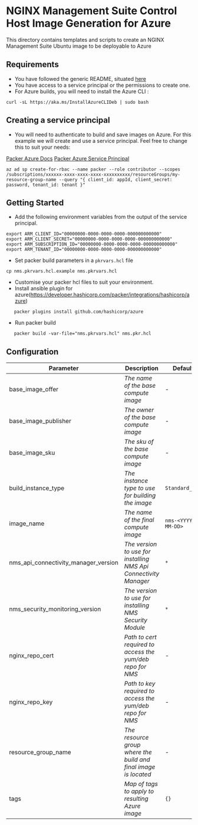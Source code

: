 # NGINX Management Suite Control Host Image Generation for Azure

This directory contains templates and scripts to create an NGINX Management Suite Ubuntu image to be deployable to Azure

## Requirements

- You have followed the generic README, situated [here](../../README.md)
- You have access to a service principal or the permissions to create one.
- For Azure builds, you will need to install the Azure CLI :

```shell
curl -sL https://aka.ms/InstallAzureCLIDeb | sudo bash
```

## Creating a service principal

- You will need to authenticate to build and save images on Azure. For this example we will create and use a service principal. Feel free to change this to suit your needs:

[Packer Azure Docs](https://developer.hashicorp.com/packer/plugins/builders/azure/arm)
[Packer Azure Service Principal](https://developer.hashicorp.com/packer/plugins/builders/azure#azure-active-directory-service-principal)

```shell
az ad sp create-for-rbac --name packer --role contributor --scopes /subscriptions/xxxxxx-xxxx-xxxx-xxxx-xxxxxxxxxx/resourceGroups/my-resource-group-name --query "{ client_id: appId, client_secret: password, tenant_id: tenant }"
```

## Getting Started

- Add the following environment variables from the output of the service principal.

```shell
export ARM_CLIENT_ID="00000000-0000-0000-0000-000000000000"
export ARM_CLIENT_SECRET="00000000-0000-0000-0000-000000000000"
export ARM_SUBSCRIPTION_ID="00000000-0000-0000-0000-000000000000"
export ARM_TENANT_ID="00000000-0000-0000-0000-000000000000"
```

- Set packer build parameters in a `pkrvars.hcl` file

```shell
cp nms.pkrvars.hcl.example nms.pkrvars.hcl
```

- Customise your packer hcl files to suit your environment.
- Install ansible plugin for azure(https://developer.hashicorp.com/packer/integrations/hashicorp/azure)

```shell
   packer plugins install github.com/hashicorp/azure
```

- Run packer build

```shell
   packer build -var-file="nms.pkrvars.hcl" nms.pkr.hcl
```

## Configuration

| Parameter                            | Description                                                      | Default             | Required |
| ------------------------------------ | ---------------------------------------------------------------- | ------------------- | -------- |
| base_image_offer                     | _The name of the base compute image_                             | -                   | Yes      |
| base_image_publisher                 | _The owner of the base compute image_                            | -                   | Yes      |
| base_image_sku                       | _The sku of the base compute image_                              | -                   | Yes      |
| build_instance_type                  | _The instance type to use for building the image_                | `Standard_B1s`      | No       |
| image_name                           | _The name of the final compute image_                            | `nms-<YYYY-MM-DD>`  | No       |
| nms_api_connectivity_manager_version | _The version to use for installing NMS Api Connectivity Manager_ | `*`                 | No       |
| nms_security_monitoring_version      | _The version to use for installing NMS Security Module_          | `*`                 | No       |
| nginx_repo_cert                      | _Path to cert required to access the yum/deb repo for NMS_       | -                   | Yes      |
| nginx_repo_key                       | _Path to key required to access the yum/deb repo for NMS_        | -                   | Yes      |
| resource_group_name                  | _The resource group where the build and final image is located_  | -                   | Yes      |
| tags                                 | _Map of tags to apply to resulting Azure image_                  | `{}`                | No       |
